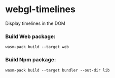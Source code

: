 # webgl-timelines
Display timelines in the DOM


### Build Web package:
```
wasm-pack build --target web
```


### Build Npm package:
```
wasm-pack build --target bundler --out-dir lib
```